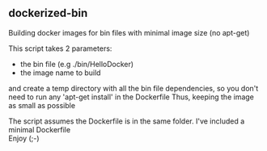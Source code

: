 ## dockerized-bin
Building docker images for bin files with minimal image size (no apt-get)

This script takes 2 parameters: 
- the bin file (e.g ./bin/HelloDocker)
- the image name to build

and create a temp directory with all the bin file dependencies,
so you don't need to run any 'apt-get install' in the Dockerfile
Thus, keeping the image as small as possible
 
The script assumes the Dockerfile is in the same folder.
I've included a minimal Dockerfile<br>
Enjoy (;-)
